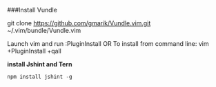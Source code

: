 ###Install Vundle

git clone https://github.com/gmarik/Vundle.vim.git ~/.vim/bundle/Vundle.vim

Launch vim and run :PluginInstall OR To install from command line: vim +PluginInstall +qall

**install Jshint and Tern**

```npm install jshint -g```
